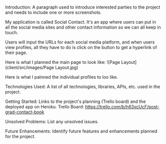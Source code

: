 Introduction: A paragraph used to introduce interested parties to the project and needs to include one or more screenshots.

My application is called Social Contact. It's an app where users can put in all the social media sites and other contact information so we can all keep in touch.

Users will input the URLs for each social media platform, and when users view profiles, all they have to do is click on the button to get a hyperlink of their page. 

Here is what I planned the main page to look like: 
![Page Layout](client/src/images/Page Layout.jpg)

Here is what I palnned the individual profiles to loo like. 







Technologies Used: A list of all technologies, libraries, APIs, etc. used in the project.







Getting Started: Links to the project's planning (Trello board) and the deployed app on Heroku.
Trello Board: https://trello.com/b/h63xcUcF/post-grad-contact-book




Unsolved Problems: List any unsolved issues.





Future Enhancements: Identify future features and enhancements planned for the project.
